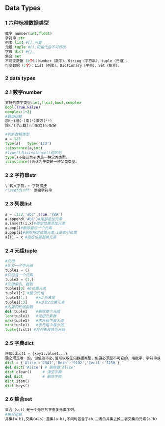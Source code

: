 ## Data Types

### 1	六种标准数据类型

```python
数字 number(int,float)
字符串 str
列表 list #[],可变
元组 tuple #(),初始化后不可修改
字典 dict #{},
集合 set
不可变数据（3个）：Number（数字）、String（字符串）、tuple（元组）；
可变数据（3个）：List（列表）、Dictionary（字典）、Set（集合）。 
```
### 2	data types
###  2.1	数字number

  ```python
支持的数字类型:int,float,bool,complex
bool(True,False)
complex:1+2j
#数值运算
加(+)减(-)乘(*)乘方(**)
除(/)浮点数(//)取商(%)取余
  ```

  ```python
  #判断数据类型
  a = 123
  type(a)	type('123')
  isinstance(a,int)
  #type()与isinstance()的区别
  type()不会认为子类是一种父类类型。
  isinstance()会认为子类是一种父类类型。
  ```

### 2.2	字符串str

  ```python
  \ 转义字符，+ 字符拼接
  r'ssdfd\sff' 原始字符串
  ```

### 2.3	 列表list

  ```python
  a = [123,'abc',True,'789']
  a.append('ABC')#尾部追加元素
  a.insert(i,x)#指定位置添加元素
  a.pop()#删除最后一个元素
  a.pop(i)#删除指定位置元素,i是索引位置
  a[i] = x #指定位置替换元素
  ```

### 2.4	元组tuple

  ```python
  #元组
  #定义一个空元组
  tuple1 = ()
  #只包含一个元素
  tuple2 = (1,)
  #元组索引、截取
  tuple1[0]	#0位置元素
  tuple1[:]	#整个元组
  tuple1[1:]	#从1至末尾
  tuple1[:3]	#从0至2位置元素
  #内置的元组函数
  del tuple1	#删除整个元组
  len(tuple1)	#元组元素数
  max(tuple1)	#求元组中最大值
  min(tuple1)	#求元组中最小值
  tuple(list1) #将列表转换为元组
  ```

### 2.5	字典dict

  ```python
格式:dict1 = {key1:value1...}
键必须是唯一的，但值则不必,值可以取任何数据类型，但键必须是不可变的，用数字，字符串或元组充当。
dict = {'Alice':'2341','Beth':'9102','Cecil':'3258'}
del dict['Alice'] # 删除键'Alice'
dict.clear()     # 清空字典
del dict         # 删除字典
dict.item()
dict.keys()
  ```

### 2.6	集合set

  ```python
集合（set）是一个无序的不重复元素序列。
#集合运算
并集(a|b),交集(a&b),差集(a-b),不同时包含于ab,二者的并集去掉二者交集的元素(a^b)
  ```

  